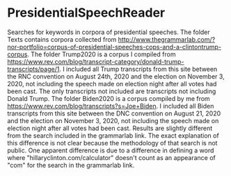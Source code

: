 # PresidentialSpeechReader
Searches for keywords in corpora of presidential speeches.
The folder Texts contains corpora collected from http://www.thegrammarlab.com/?nor-portfolio=corpus-of-presidential-speeches-cops-and-a-clintontrump-corpus.
The folder Trump2020 is a corpus I compiled from https://www.rev.com/blog/transcript-category/donald-trump-transcripts/page/1.
I included all Trump transcripts from this site between the RNC convention on August 24th, 2020 and the election on November 3, 2020, not including the speech made on election
night after all votes had been cast. The only transcripts not included are transcripts not including Donald Trump.
The folder Biden2020 is a corpus compiled by me from https://www.rev.com/blog/transcripts?s=Joe+Biden. I included all Biden transcripts from this site between the DNC convention on August
21, 2020 and the election on November 3, 2020, not including the speech made on election night after all votes had been cast. Results are slightly different from the search included in the grammarlab link.
The exact explanation of this difference is not clear because the methodology of that search is not public. One apparent difference is due to a difference in defining a word where "hillaryclinton.com/calculator"
doesn't count as an appearance of "com" for the search in the grammarlab link.
